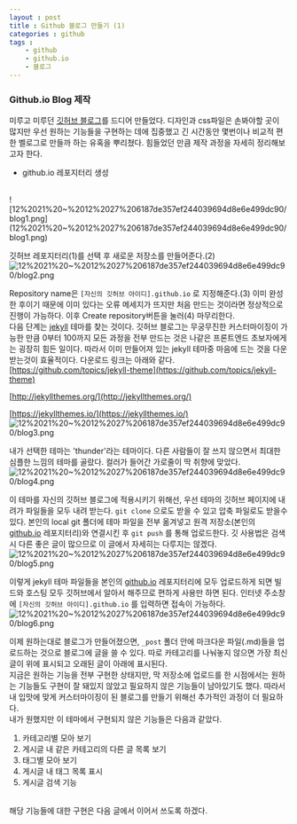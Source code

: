 ```yaml
---
layout : post
title : Github 블로그 만들기 (1)
categories : github
tags :
    - github
    - github.io
    - 블로그
---
```


### Github.io Blog 제작

미루고 미루던 [깃허브 블로그](https://clarit7.github.io/)를 드디어 만들었다. 디자인과 css파일은 손봐야할 곳이 많지만 우선 원하는 기능들을 구현하는 데에 집중했고 긴 시간동안 몇번이나 비교적 편한 벨로그로 만들까 하는 유혹을 뿌리쳤다. 힘들었던 만큼 제작 과정을 자세히 정리해보고자 한다.
<br/>
- [g](http://github.io)ithub.io 레포지터리 생성
<br/>
![12%2021%20~%2012%2027%206187de357ef244039694d8e6e499dc90/blog1.png](12%2021%20~%2012%2027%206187de357ef244039694d8e6e499dc90/blog1.png)

깃허브 레포지터리(1)를 선택 후 새로운 저장소를 만들어준다.(2)
<br/>
![12%2021%20~%2012%2027%206187de357ef244039694d8e6e499dc90/blog2.png](12%2021%20~%2012%2027%206187de357ef244039694d8e6e499dc90/blog2.png)

Repository name은 `[자신의 깃허브 아이디].github.io` 로 지정해준다.(3) 이미 완성 한 후이기 때문에 이미 있다는 오류 메세지가 뜨지만 처음 만드는 것이라면 정상적으로 진행이 가능하다. 이후 Create repository버튼을 눌러(4) 마무리한다.
<br/>
다음 단계는 [jekyll](https://jekyllrb.com/) 테마를 찾는 것이다. 깃허브 블로그는 무궁무진한 커스터마이징이 가능한 만큼 0부터 100까지 모든 과정을 전부 만드는 것은 나같은 프론트엔드 초보자에게는 굉장히 힘든 일이다. 따라서 이미 만들어져 있는 jekyll 테마중 마음에 드는 것을 다운받는것이 효율적이다. 다운로드 링크는 아래와 같다.
<br/>
[https://github.com/topics/jekyll-theme](https://github.com/topics/jekyll-theme)

[http://jekyllthemes.org/](http://jekyllthemes.org/)

[https://jekyllthemes.io/](https://jekyllthemes.io/)
<br/>
![12%2021%20~%2012%2027%206187de357ef244039694d8e6e499dc90/blog3.png](12%2021%20~%2012%2027%206187de357ef244039694d8e6e499dc90/blog3.png)

내가 선택한 테마는 'thunder'라는 테마이다. 다른 사람들이 잘 쓰지 않으면서 최대한 심플한 느낌의 테마를 골랐다. 컬러가 들어간 가로줄이 딱 취향에 맞았다.
<br/>
![12%2021%20~%2012%2027%206187de357ef244039694d8e6e499dc90/blog4.png](12%2021%20~%2012%2027%206187de357ef244039694d8e6e499dc90/blog4.png)

이 테마를 자신의 깃허브 블로그에 적용시키기 위해선, 우선 테마의 깃허브 페이지에 내려가 파일들을 모두 내려 받는다. `git clone` 으로도 받을 수 있고 압축 파일로도 받을수 있다. 본인의 local git 폴더에 테마 파일을 전부 옮겨넣고 원격 저장소(본인의 [github.io](http://github.io) 레포지터리)와 연결시킨 후 `git push` 를 통해 업로드한다. 깃 사용법은 검색시 다른 좋은 글이 많으므로 이 글에서 자세히는 다루지는 않겠다. 
<br/>
![12%2021%20~%2012%2027%206187de357ef244039694d8e6e499dc90/blog5.png](12%2021%20~%2012%2027%206187de357ef244039694d8e6e499dc90/blog5.png)

이렇게 jekyll 테마 파일들을 본인의 [github.io](http://github.io) 레포지터리에 모두 업로드하게 되면 빌드와 호스팅 모두 깃허브에서 알아서 해주므로 편하게 사용만 하면 된다. 인터넷 주소창에 `[자신의 깃허브 아이디].github.io` 를 입력하면 접속이 가능하다.
<br/>
![12%2021%20~%2012%2027%206187de357ef244039694d8e6e499dc90/blog6.png](12%2021%20~%2012%2027%206187de357ef244039694d8e6e499dc90/blog6.png)

이제 원하는대로 블로그가 만들어졌으면, `_post` 폴더 안에 마크다운 파일(.md)들을 업로드하는 것으로 블로그에 글을 쓸 수 있다. 따로 카테고리를 나눠놓지 않으면 가장 최신 글이 위에 표시되고 오래된 글이 아래에 표시된다.
<br/>
지금은 원하는 기능을 전부 구현한 상태지만, 막 저장소에 업로드를 한 시점에서는 원하는 기능들도 구현이 잘 돼있지 않았고 필요하지 않은 기능들이 남아있기도 했다. 따라서 내 입맛에 맞게 커스터마이징이 된 블로그를 만들기 위해선 추가적인 과정이 더 필요하다.
<br/>
내가 원했지만 이 테마에서 구현되지 않은 기능들은 다음과 같았다.
<br/>
1. 카테고리별 모아 보기
2. 게시글 내 같은 카테고리의 다른 글 목록 보기
3. 태그별 모아 보기
4. 게시글 내 태그 목록 표시
5. 게시글 검색 기능
<br/>
해당 기능들에 대한 구현은 다음 글에서 이어서 쓰도록 하겠다.



